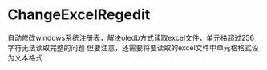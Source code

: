 # ChangeExcelRegedit
自动修改windows系统注册表，解决oledb方式读取excel文件，单元格超过256字符无法读取完整的问题
但要注意，还需要将要读取的excel文件中单元格格式设为文本格式
